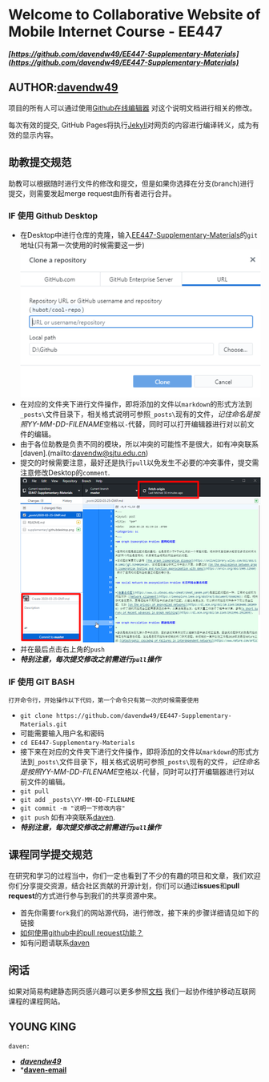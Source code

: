 # Welcome to Collaborative Website of Mobile Internet Course - EE447
***[https://github.com/davendw49/EE447-Supplementary-Materials](https://github.com/davendw49/EE447-Supplementary-Materials)***

## AUTHOR:[davendw49](https://github.com/davendw49)

项目的所有人可以通过使用[Github在线编辑器](https://github.com/davendw49/EE447-Supplementary-Materials/edit/master/README.md) 对这个说明文档进行相关的修改。

每次有效的提交, GitHub Pages将执行[Jekyll](https://jekyllrb.com/)对网页的内容进行编译转义，成为有效的显示内容。

## 助教提交规范

助教可以根据随时进行文件的修改和提交，但是如果你选择在分支(branch)进行提交，则需要发起merge request由所有者进行合并。

### IF 使用 Github Desktop

 - 在Desktop中进行仓库的克隆，输入[EE447-Supplementary-Materials](https://github.com/davendw49/EE447-Supplementary-Materials)的`git`地址(只有第一次使用的时候需要这一步)
    ![avatar](supplementary/githubdesktop.png)
 - 在对应的文件夹下进行文件操作，即将添加的文件以`markdown`的形式方法到`_posts\`文件目录下，相关格式说明可参照`_posts\`现有的文件，*记住命名是按照YY-MM-DD-FILENAME*空格以`-`代替，同时可以打开编辑器进行对以前文件的编辑。
 - 由于各位助教是负责不同的模块，所以冲突的可能性不是很大，如有冲突联系[daven].(mailto:davendw@sjtu.edu.cn)
 - 提交的时候需要注意，最好还是执行`pull`以免发生不必要的冲突事件，提交需注意修改Desktop的`comment`.
    ![avatar](supplementary/commit.png)
 - 并在最后点击右上角的`push` 
 - ***特别注意，每次提交修改之前需进行`pull`操作***

### IF 使用 GIT BASH
    打开命令行，开始操作以下代码，第一个命令只有第一次的时候需要使用
 - `git clone https://github.com/davendw49/EE447-Supplementary-Materials.git`
 - 可能需要输入用户名和密码
 - `cd EE447-Supplementary-Materials`
 - 接下来在对应的文件夹下进行文件操作，即将添加的文件以`markdown`的形式方法到`_posts\`文件目录下，相关格式说明可参照`_posts\`现有的文件，*记住命名是按照YY-MM-DD-FILENAME*空格以`-`代替，同时可以打开编辑器进行对以前文件的编辑。
 - `git pull`
 - `git add _posts\YY-MM-DD-FILENAME`
 - `git commit -m "说明一下修改内容"`
 - `git push`
    如有冲突联系[daven](mailto:davendw@sjtu.edu.cn).
 - ***特别注意，每次提交修改之前需进行`pull`操作***

## 课程同学提交规范

在研究和学习的过程当中，你们一定也看到了不少的有趣的项目和文章，我们欢迎你们分享提交资源，结合社区贡献的开源计划，你们可以通过**issues**和**pull request**的方式进行参与到我们的共享资源中来。
 - 首先你需要`fork`我们的网站源代码，进行修改，接下来的步骤详细请见如下的链接
 - [如何使用github中的pull request功能？](https://blog.csdn.net/wangzi11111111/article/details/79861056)
 - 如有问题请联系[daven](mailto:davendw@sjtu.edu.cn)

## 闲话

如果对简易构建静态网页感兴趣可以更多参照[文档](https://help.github.com/categories/github-pages-basics/) 我们一起协作维护移动互联网课程的课程网站。

## YOUNG KING
`daven:` 
- ***[davendw49](https://github.com/davendw49)***
- ***[daven-email](davendw@sjtu.edu.cn)**